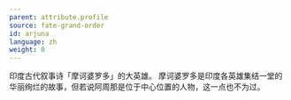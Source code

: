 ```yaml
---
parent: attribute.profile
source: fate-grand-order
id: arjuna
language: zh
weight: 0
---
```


印度古代叙事诗「摩诃婆罗多」的大英雄。
摩诃婆罗多是印度各英雄集结一堂的华丽绚烂的故事，但若说阿周那是位于中心位置的人物，这一点也不为过。
